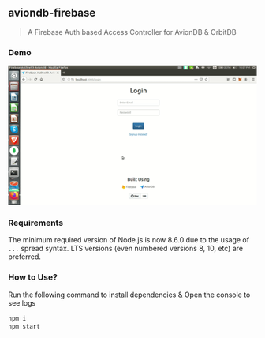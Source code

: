 ## aviondb-firebase

> A Firebase Auth based Access Controller for AvionDB & OrbitDB

### Demo

![Firebase based Auth with AvionDB](./assets/ezgif.com-video-to-gif.gif)

### Requirements

The minimum required version of Node.js is now 8.6.0 due to the usage of `...` spread syntax. LTS versions (even numbered versions 8, 10, etc) are preferred.

### How to Use?

Run the following command to install dependencies & Open the console to see logs

```
npm i
npm start
```
